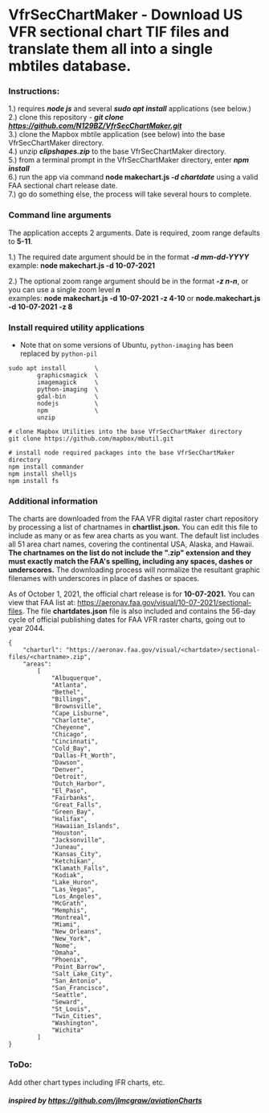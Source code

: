 # VfrSecChartMaker - Download US VFR sectional chart TIF files and translate them all into a single mbtiles database.  

### Instructions:   
1.) requires ***node js*** and several ***sudo apt install*** applications (see below.)  
2.) clone this repository - ***git clone https://github.com/N129BZ/VfrSecChartMaker.git***    
3.) clone the Mapbox mbtile application (see below) into the base VfrSecChartMaker directory.       
4.) unzip ***clipshapes.zip*** to the base VfrSecChartMaker directory.   
5.) from a terminal prompt in the VfrSecChartMaker directory, enter ***npm install***     
6.) run the app via command **node makechart.js *-d chartdate*** using a valid FAA sectional chart release date.        
7.) go do something else, the process will take several hours to complete.
     
### Command line arguments    
The application accepts 2 arguments. Date is required, zoom range defaults to **5-11**.     
        
1.) The required date argument should be in the format ***-d mm-dd-YYYY***            
        example: **node makechart.js -d 10-07-2021**        
            
2.) The optional zoom range argument should be in the format ***-z n-n***, or you can use a single zoom level ***n***                
        examples: **node makechart.js -d 10-07-2021 -z 4-10** or **node.makechart.js -d 10-07-2021 -z 8**     
                        
### Install required utility applications
* Note that on some versions of Ubuntu, ```python-imaging``` has been replaced by ```python-pil```
```
sudo apt install        \   
        graphicsmagick  \
        imagemagick     \
        python-imaging  \
        gdal-bin        \
        nodejs          \
        npm             \
        unzip
        
# clone Mapbox Utilities into the base VfrSecChartMaker directory
git clone https://github.com/mapbox/mbutil.git     
      
# install node required packages into the base VfrSecChartMaker directory
npm install commander      
npm install shelljs   
npm install fs      

```
### Additional information       
The charts are downloaded from the FAA VFR digital raster chart repository by processing a list of chartnames in **chartlist.json.** You can edit this file to include as many or as few area charts as you want. The default list includes all 51 area chart names, covering the continental USA, Alaska, and Hawaii. **The chartnames on the list do not include the ".zip" extension and they must exactly match the FAA's spelling, including any spaces, dashes or underscores.** The downloading process will normalize the resultant graphic filenames with underscores in place of dashes or spaces.     
       
As of October 1, 2021, the official chart release is for **10-07-2021.**  You can view that FAA list at: https://aeronav.faa.gov/visual/10-07-2021/sectional-files.  The file **chartdates.json** file is also included and contains the 56-day cycle of official publishing dates for FAA VFR raster charts, going out to year 2044.     
```
{
    "charturl": "https://aeronav.faa.gov/visual/<chartdate>/sectional-files/<chartname>.zip",
    "areas":
        [
            "Albuquerque",
            "Atlanta",
            "Bethel",
            "Billings",
            "Brownsville",
            "Cape_Lisburne",
            "Charlotte",
            "Cheyenne",
            "Chicago",
            "Cincinnati",
            "Cold_Bay",
            "Dallas-Ft_Worth",
            "Dawson",
            "Denver",
            "Detroit",
            "Dutch_Harbor",
            "El_Paso",
            "Fairbanks",
            "Great_Falls",
            "Green_Bay",
            "Halifax",
            "Hawaiian_Islands",
            "Houston",
            "Jacksonville",
            "Juneau",
            "Kansas_City",
            "Ketchikan",
            "Klamath_Falls",
            "Kodiak",
            "Lake_Huron",
            "Las_Vegas",
            "Los_Angeles",
            "McGrath",
            "Memphis",
            "Montreal",
            "Miami",
            "New_Orleans",
            "New_York",
            "Nome",
            "Omaha", 
            "Phoenix",
            "Point_Barrow",
            "Salt_Lake_City",
            "San_Antonio",
            "San_Francisco",
            "Seattle",
            "Seward",
            "St_Louis",
            "Twin_Cities",
            "Washington",
            "Wichita"            
        ]
}
```

### ToDo:    
Add other chart types including IFR charts, etc.    
     
      
#### ***inspired by https://github.com/jlmcgraw/aviationCharts*** 

